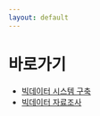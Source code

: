 ```yaml
---
layout: default
---
```


# 바로가기
- [빅데이터 시스템 구축](docs/constructBD/intro.md)
- [빅데이터 자료조사](docs/studyBD/intro.md)
